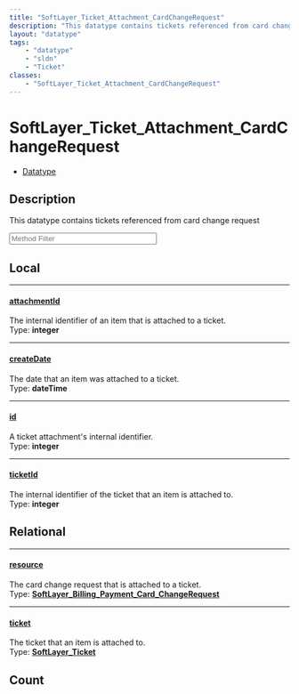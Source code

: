 ```yaml
---
title: "SoftLayer_Ticket_Attachment_CardChangeRequest"
description: "This datatype contains tickets referenced from card change request"
layout: "datatype"
tags:
    - "datatype"
    - "sldn"
    - "Ticket"
classes:
    - "SoftLayer_Ticket_Attachment_CardChangeRequest"
---
```


# SoftLayer_Ticket_Attachment_CardChangeRequest
<div id='service-datatype'>
    <ul id='sldn-reference-tabs'>
        <li id='datatype'> <a href='/reference/datatypes/SoftLayer_Ticket_Attachment_CardChangeRequest' >Datatype</a></li>
    </ul>
</div>

## Description 
This datatype contains tickets referenced from card change request 





<!-- Service Filer BEGIN -->
<div class="view-filters">
        <div class="clearfix">
            <div class="search-input-box">
                <input placeholder="Method Filter" onkeyup="titleSearch(inputId='prop-input', divId='properties', elementClass='prop-row')" 
                    type="text" id="prop-input" value="" size="30" maxlength="128" class="form-text">
            </div>
        </div>
</div>
<!-- Service Filer END -->

<div id="properties" class="content">
<div id="localProperties" class="prop-content" >

## Local
-----
[attachmentId]: #attachmentid
#### [attachmentId]
The internal identifier of an item that is attached to a ticket.  
<span class="type-label">Type: </span>**integer**

-----
[createDate]: #createdate
#### [createDate]
The date that an item was attached to a ticket.  
<span class="type-label">Type: </span>**dateTime**

-----
[id]: #id
#### [id]
A ticket attachment's internal identifier.  
<span class="type-label">Type: </span>**integer**

-----
[ticketId]: #ticketid
#### [ticketId]
The internal identifier of the ticket that an item is attached to.  
<span class="type-label">Type: </span>**integer**

</div>
<!-- LOCAL PROPERTY END -->

<div id="relationalProperties"  class="prop-content" >

## Relational
-----
[resource]: #resource
#### [resource]
The card change request that is attached to a ticket.  
<span class="type-label">Type: </span>**<a href='/reference/datatypes/SoftLayer_Billing_Payment_Card_ChangeRequest'>SoftLayer_Billing_Payment_Card_ChangeRequest </a>**

-----
[ticket]: #ticket
#### [ticket]
The ticket that an item is attached to.  
<span class="type-label">Type: </span>**<a href='/reference/datatypes/SoftLayer_Ticket'>SoftLayer_Ticket </a>**


## Count
</div>


